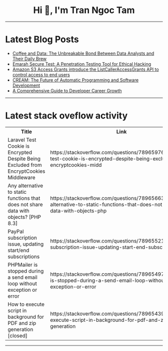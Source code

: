 <h1 align="center">Hi 👋, I'm Tran Ngoc Tam</h1>

---

# Latest Blog Posts 
<!-- BLOG-POST-LIST:START -->
- [Coffee and Data: The Unbreakable Bond Between Data Analysts and Their Daily Brew](https://dev.to/tenzintsundue/coffee-and-data-the-unbreakable-bond-between-data-analysts-and-their-daily-brew-1gpf)
- [Emarah Secure Test: A Penetration Testing Tool for Ethical Hacking](https://dev.to/abdullah_alazmi_12/emarah-secure-test-a-penetration-testing-tool-for-ethical-hacking-5b32)
- [Amazon S3 Access Grants introduce the ListCallerAccessGrants API to control access to end users](https://dev.to/karthiksakthiveltechie/amazon-s3-access-grants-introduce-the-listcalleraccessgrants-api-to-control-access-to-end-users-1nii)
- [CREAM: The Future of Automatic Programming and Software Development](https://dev.to/shagun_mistry/cream-the-future-of-automatic-programming-and-software-development-5h36)
- [A Comprehensive Guide to Developer Career Growth](https://dev.to/travislramos/a-comprehensive-guide-to-developer-career-growth-4gkp)
<!-- BLOG-POST-LIST:END -->

---

# Latest stack oveflow activity
<table>
  <tr><th>Title</th><th>Link</th></tr>
  <!-- STACKOVERFLOW:START --><tr><td>Laravel Test Cookie is Encrypted Despite Being Excluded from EncryptCookies Middleware</td><td>https://stackoverflow.com/questions/78965976/laravel-test-cookie-is-encrypted-despite-being-excluded-from-encryptcookies-midd</td></tr><tr><td>Any alternative to static functions that does not share data with objects? [PHP 8.3]</td><td>https://stackoverflow.com/questions/78965663/any-alternative-to-static-functions-that-does-not-share-data-with-objects-php</td></tr><tr><td>PayPal subscription issue, updating start/end subscriptions</td><td>https://stackoverflow.com/questions/78965521/paypal-subscription-issue-updating-start-end-subscriptions</td></tr><tr><td>PHPMailer is stopped during a send email loop without exception or error</td><td>https://stackoverflow.com/questions/78965497/phpmailer-is-stopped-during-a-send-email-loop-without-exception-or-error</td></tr><tr><td>How to execute script in background for PDF and zip generation [closed]</td><td>https://stackoverflow.com/questions/78965439/how-to-execute-script-in-background-for-pdf-and-zip-generation</td></tr><!-- STACKOVERFLOW:END -->
</table>

---


